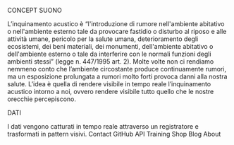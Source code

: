 CONCEPT SUONO

L’inquinamento acustico è “l'introduzione di rumore nell'ambiente abitativo o nell'ambiente esterno tale da provocare fastidio o disturbo al riposo e alle attività umane, pericolo per la salute umana, deterioramento degli ecosistemi, dei beni materiali, dei monumenti, dell'ambiente abitativo o dell'ambiente esterno o tale da interferire con le normali funzioni degli ambienti stessi” (legge n. 447/1995 art. 2).
Molte volte non ci rendiamo nemmeno conto che l’ambiente circostante produce continuamente rumori, ma un esposizione prolungata a rumori molto forti provoca danni alla nostra salute.
L’idea è quella di rendere visibile in tempo reale l’inquinamento acustico intorno a noi, ovvero rendere visibile tutto quello che le nostre orecchie percepiscono.

DATI

I dati vengono catturati in tempo reale attraverso un registratore e trasformati in pattern visivi.
Contact GitHub API Training Shop Blog About
